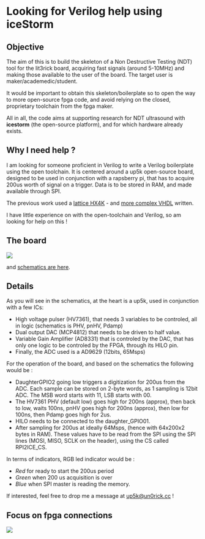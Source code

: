 # Looking for Verilog help using iceStorm

## Objective

The aim of this is to build the skeleton of a Non Destructive Testing (NDT) tool for the lit3rick board, acquiring fast signals (around 5-10MHz) and making those available to the user of the board. The target user is maker/academedic/student.

It would be important to obtain this skeleton/boilerplate so to open the way to more open-source fpga code, and avoid relying on the closed, proprietary toolchain from the fpga maker.

All in all, the code aims at supporting research for NDT ultrasound with __icestorm__ (the open-source platform), and for which hardware already exists.

## Why I need help ?

I am looking for someone proficient in Verilog to write a Verilog boilerplate using the open toolchain. It is centered around a up5k open-source board, designed to be used in conjunction with a rapsberry pi, that has to acquire 200us worth of signal on a trigger. Data is to be stored in RAM, and made available through SPI. 

The previous work used a [lattice HX4K](http://un0rick.cc/) - and [more complex VHDL](https://github.com/kelu124/un0rick/tree/master/software) written.

I have little experience on with the open-toolchain and Verilog, so am looking for help on this !   

## The board

![](https://raw.githubusercontent.com/kelu124/un0rick/master/images/lit3.png)

and [schematics are here](https://github.com/kelu124/un0rick/raw/master/images/15626199370000-default.pdf).

## Details

As you will see in the schematics, at the heart is a up5k, used in conjunction with a few ICs:
* High voltage pulser (HV7361), that needs 3 variables to be controled, all in logic (schematics is PHV, pnHV, Pdamp)
* Dual output DAC (MCP4812) that needs to be driven to half value.
* Variable Gain Amplifier (AD8331) that is controled by the DAC, that has only one logic to be controled by the FPGA, through its HILO pin.
* Finally, the ADC used is a AD9629 (12bits, 65Msps)

For the operation of the board, and based on the schematics the following would be  :
* DaughterGPIO2 going low triggers a digitization for 200us from the ADC. Each sample can be stored on 2-byte words, as 1 sampling is 12bit ADC. The MSB word starts with 11, LSB starts with 00.
* The HV7361 PHV (default low) goes high for 200ns (approx), then back to low, waits 100ns, pnHV goes high for 200ns (approx), then low for 100ns, then Pdamp goes high for 2us.
* HILO needs to be connected to the daughter_GPIO01.
* After sampling for 200us at ideally 64Msps, (hence with 64x200x2 bytes in RAM). These values have to be read from the SPI using the SPI lines (MOSI, MISO, SCLK on the header), using the CS called RPI2ICE_CS.

In terms of indicators, RGB led indicator would be : 
* _Red_ for ready to start the 200us period
* _Green_ when 200 us acquisition is over
* _Blue_ when SPI master is reading the memory.

If interested, feel free to drop me a message at up5k@un0rick.cc !

## Focus on fpga connections

![](https://raw.githubusercontent.com/kelu124/un0rick/master/images/up5k_centered.png)
